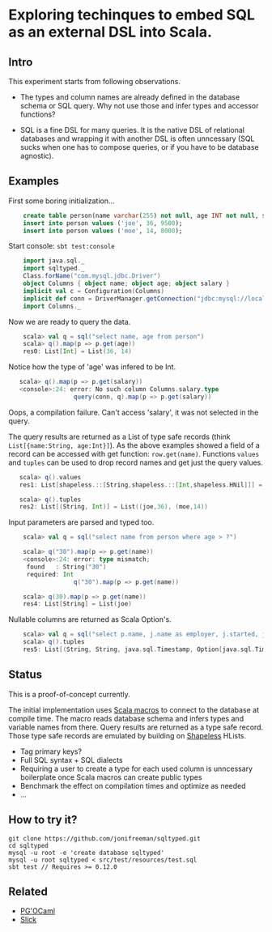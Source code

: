 Exploring techinques to embed SQL as an external DSL into Scala.
================================================================

Intro
-----

This experiment starts from following observations.

* The types and column names are already defined in the database schema or SQL query. Why not use those and infer types and accessor functions?

* SQL is a fine DSL for many queries. It is the native DSL of relational databases and wrapping it with another DSL is often unncessary (SQL sucks when one has to compose queries, or if you have to be database agnostic).

Examples
--------

First some boring initialization... 

```sql
    create table person(name varchar(255) not null, age INT not null, salary INT not null);
    insert into person values ('joe', 36, 9500);
    insert into person values ('moe', 14, 8000);
```

Start console: ```sbt test:console```

```scala
    import java.sql._
    import sqltyped._
    Class.forName("com.mysql.jdbc.Driver")
    object Columns { object name; object age; object salary }
    implicit val c = Configuration(Columns)
    implicit def conn = DriverManager.getConnection("jdbc:mysql://localhost:3306/sqltyped", "root", "")
    import Columns._
```

Now we are ready to query the data.

```scala
    scala> val q = sql("select name, age from person")
    scala> q().map(p => p.get(age))
    res0: List[Int] = List(36, 14)
```

Notice how the type of 'age' was infered to be Int.

```scala
   scala> q().map(p => p.get(salary))
   <console>:24: error: No such column Columns.salary.type
                  query(conn, q).map(p => p.get(salary))
```

Oops, a compilation failure. Can't access 'salary', it was not selected in the query.

The query results are returned as a List of type safe records (think ```List[{name:String, age:Int}]```).
As the above examples showed a field of a record can be accessed with get function: ```row.get(name)```.
Functions ```values``` and ```tuples``` can be used to drop record names and get just the query values.

```scala
   scala> q().values
   res1: List[shapeless.::[String,shapeless.::[Int,shapeless.HNil]]] = List(joe :: 36 :: HNil, moe :: 14 :: HNil)

   scala> q().tuples
   res2: List[(String, Int)] = List((joe,36), (moe,14))
```

Input parameters are parsed and typed too.

```scala
    scala> val q = sql("select name from person where age > ?")

    scala> q("30").map(p => p.get(name))
    <console>:24: error: type mismatch;
     found   : String("30")
     required: Int
                  q("30").map(p => p.get(name))

    scala> q(30).map(p => p.get(name))
    res4: List[String] = List(joe)
```

Nullable columns are returned as Scala Option's.

```scala
    scala> val q = sql("select p.name, j.name as employer, j.started, j.resigned from person p join job_history j on p.id=j.person order by employer")
    scala> q().tuples
    res5: List[(String, String, java.sql.Timestamp, Option[java.sql.Timestamp])] = List((joe,Enron,2002-08-02 12:00:00.0,Some(2004-06-22 18:00:00.0)), (joe,IBM,2004-07-13 11:00:00.0,None))
```


Status
------

This is a proof-of-concept currently.

The initial implementation uses [Scala macros](http://scalamacros.org) to connect to the database 
at compile time. The macro reads database schema and infers types and variable names from there. Query
results are returned as a type safe record. Those type safe records are emulated by building on
[Shapeless](https://github.com/milessabin/shapeless) HLists.

* Tag primary keys?
* Full SQL syntax + SQL dialects 
* Requiring a user to create a type for each used column is unncessary boilerplate once Scala macros can create public types
* Benchmark the effect on compilation times and optimize as needed
* ...

How to try it?
--------------

    git clone https://github.com/jonifreeman/sqltyped.git
    cd sqltyped
    mysql -u root -e 'create database sqltyped'
    mysql -u root sqltyped < src/test/resources/test.sql
    sbt test // Requires >= 0.12.0 

Related
-------

* [PG'OCaml](http://pgocaml.forge.ocamlcore.org)
* [Slick](http://slick.typesafe.com)

